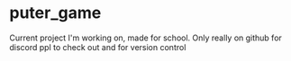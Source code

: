 # puter_game
Current project I'm working on, made for school. Only really on github for discord ppl to check out and for version control
